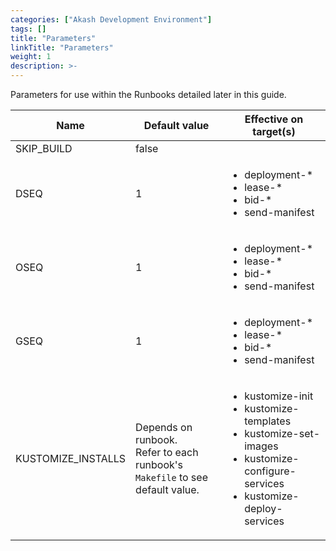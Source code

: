 ```yaml
---
categories: ["Akash Development Environment"]
tags: []
title: "Parameters"
linkTitle: "Parameters"
weight: 1
description: >-
---
```


Parameters for use within the Runbooks detailed later in this guide.

| Name                | Default value                                                                                     | Effective on target(s)                                                                                                                                            |
| ------------------- | ------------------------------------------------------------------------------------------------- | ----------------------------------------------------------------------------------------------------------------------------------------------------------------- |
| SKIP\_BUILD         | false                                                                                             |                                                                                                                                                                   |
| DSEQ                | 1                                                                                                 | <ul><li>deployment-* </li><li>lease-* </li><li>bid-* </li><li>send-manifest</li></ul>                                                                             |
| OSEQ                | 1                                                                                                 | <ul><li>deployment-* </li><li>lease-* </li><li>bid-* </li><li>send-manifest</li></ul>                                                                             |
| GSEQ                | 1                                                                                                 | <ul><li>deployment-* </li><li>lease-* </li><li>bid-* </li><li>send-manifest</li></ul>                                                                             |
| KUSTOMIZE\_INSTALLS | <p>Depends on runbook.<br>Refer to each runbook's <code>Makefile</code> to see default value.</p> | <ul><li>kustomize-init</li><li>kustomize-templates</li><li>kustomize-set-images</li><li>kustomize-configure-services </li><li>kustomize-deploy-services</li></ul> |
